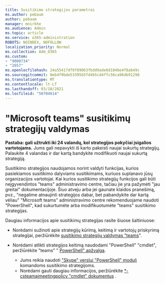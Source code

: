 ```yaml
---
title: Susitikimo strategijos parametrai
ms.author: pebaum
author: pebaum
manager: mnirkhe
ms.audience: Admin
ms.topic: article
ms.service: o365-administration
ROBOTS: NOINDEX, NOFOLLOW
localization_priority: Normal
ms.collection: Adm_O365
ms.custom:
- "9000734"
- "2657"
ms.openlocfilehash: 24a55417df0f89063fbdd9ade6d104be4f8ab49c
ms.sourcegitcommit: 0eb4f9bde53395b5fd4b5cd4ffc56ca96db91298
ms.translationtype: MT
ms.contentlocale: lt-LT
ms.lasthandoff: 03/10/2021
ms.locfileid: "50704614"
---
```

# <a name="manage-meeting-policies-in-microsoft-teams"></a>"Microsoft teams" susitikimų strategijų valdymas

**Pastaba: gali užtrukti iki 24 valandų, kol strategijos pokyčiai įsigalios vartotojams.** Jums gali nepavykti iš karto pakeisti naujai sukurtų strategijų. Palaukite 4 valandas ir dar kartą bandykite modifikuoti naujai sukurtą strategiją.

Susitikimo strategijos naudojamos norint valdyti funkcijas, kurios pasiekiamos susitikimo dalyviams susitikimams, kuriuos suplanavo jūsų organizacijos vartotojai. Kai kurios susitikimo strategijų funkcijos gali būti neįgyvendintos "teams" administravimo centre, tačiau jie yra pažymėti "jau greitai" dokumentacijoje. Šiuo atveju arba jei gaunate klaidos pranešimą, pvz., "negalime atnaujinti strategijos dabar, bet pabandykite dar kartą vėliau" "Microsoft teams" administravimo centre rekomenduojame naudoti "PowerShell", kad sukurtumėte arba modifikuotumėte "teams" susitikimo strategijas. 

Daugiau informacijos apie susitikimų strategijas rasite šiuose šaltiniuose:

- Norėdami sužinoti apie strategijų kūrimą, keitimą ir vartotojų priskyrimą strategijai, peržiūrėkite [susitikimo strategijų valdymas "teams](https://docs.microsoft.com/microsoftteams/meeting-policies-in-teams)".

- Norėdami atlikti strategijos keitimą naudodami "PowerShell" "cmdlet", peržiūrėkite "teams" " [PowerShell" apžvalga](https://docs.microsoft.com/microsoftteams/teams-powershell-overview). 
    - Jums reikia naudoti ["Skype" verslui "PowerShell" modulį](https://docs.microsoft.com/skypeforbusiness/set-up-your-computer-for-windows-powershell/download-and-install-the-skype-for-business-online-connector) komandoms susitikimo strategijoms. 
    - Norėdami gauti daugiau informacijos, peržiūrėkite [*-csteamaimeetingpolicy "cmdlet" dokumentus](https://docs.microsoft.com/search/?search=CsTeamsMeetingPolicy&view=skype-ps) .


